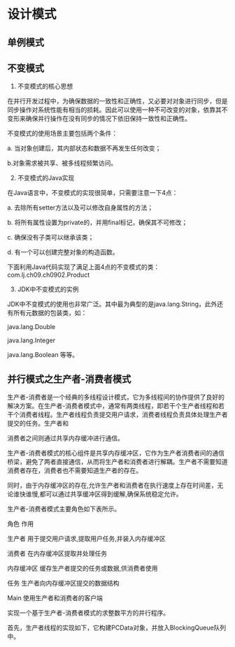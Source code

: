 # 设计模式
## 单例模式


## 不变模式
1. 不变模式的核心思想

在并行开发过程中，为确保数据的一致性和正确性，又必要对对象进行同步，但是同步操作对系统性能有相当的损耗。因此可以使用一种不可改变的对象，依靠其不变形来确保并行操作在没有同步的情况下依旧保持一致性和正确性。

不变模式的使用场景主要包括两个条件：

a. 当对象创建后，其内部状态和数据不再发生任何改变；

b.对象需求被共享、被多线程频繁访问。

2. 不变模式的Java实现

在Java语言中，不变模式的实现很简单，只需要注意一下4点：

a. 去除所有setter方法以及可以修改自身属性的方法；

b. 将所有属性设置为private的，并用final标记，确保其不可修改；

c. 确保没有子类可以继承该类；

d. 有一个可以创建完整对象的构造函数。

下面利用Java代码实现了满足上面4点的不变模式的类：com.lj.ch09.ch0902.Product

3. JDK中不变模式的实例

JDK中不变模式的使用也非常广泛。其中最为典型的是java.lang.String，此外还有所有元数据的包装类，如：

java.lang.Double

java.lang.Integer

java.lang.Boolean
等等。

## 并行模式之生产者-消费者模式
生产者-消费者是一个经典的多线程设计模式，它为多线程间的协作提供了良好的解决方案。在生产者-消费者模式中，通常有两类线程，即若干个生产者线程和若干个消费者线程。生产者线程负责提交用户请求，消费者线程负责具体处理生产者提交的任务。生产者和

消费者之间则通过共享内存缓冲进行通信。 

生产者-消费者模式的核心组件是共享内存缓冲区，它作为生产者消费者间的通信桥梁，避免了两者直接通信，从而将生产者和消费者进行解耦。生产者不需要知道消费者存在，消费者也不需要知道生产者的存在。

同时，由于内存缓冲区的存在,允许生产者和消费者在执行速度上存在时间差，无论谁快谁慢,都可以通过共享缓冲区得到缓解,确保系统稳定允许。

生产者-消费者模式主要角色如下表所示。

角色  作用

生产者     用于提交用户请求,提取用户任务,并装入内存缓冲区

消费者     在内存缓冲区提取并处理任务

内存缓冲区   缓存生产者提交的任务或数据,供消费者使用

任务  生产者向内存缓冲区提交的数据结构

Main    使用生产者和消费者的客户端

实现一个基于生产者-消费者模式的求整数平方的并行程序。

首先，生产者线程的实现如下，它构建PCData对象，并放入BlockingQueue队列中。